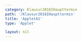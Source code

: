 ```yaml
---
category: Klausur2016IHaupttermin
path: '/Klausur2016IHaupttermin'
title: 'AppletA1'
type: 'Applet'

layout: nil
---
```

<link type="text/css" href="https://cdnjs.cloudflare.com/ajax/libs/jsxgraph/0.99.6/jsxgraph.css"><link rel="stylesheet" type="text/css" href="//cdnjs.cloudflare.com/ajax/libs/jsxgraph/0.99.7/jsxgraph.css" />
<div id="05066aa6-c9fb-4e0e-bddf-02a6e456646e" class="jxgbox" style="width:500px; height:500px">
<script type="text/javascript">
    (function() {
const board = JXG.JSXGraph.initBoard('05066aa6-c9fb-4e0e-bddf-02a6e456646e', {
    							boundingbox: [-10, 10, 10, -10],
                  axis: false
              });
 

 
 
 var C = board.create('point', [0,4], { fixed: true, name: 'C', fontsize: 15 });
 
  var M = board.create('point', [0,-1], { fixed: true, name: 'M', fontsize: 15 });
  
var name = board.create('text', [-2.5, 6.5, '2016 I HT A1'], {fixed: true, fontsize: 20});
  
  /*var A = board.create('point', [  function() { return -5 * Math.tan(phi.Value() * 0.5 * Math.PI/180); },
  -1],
  {name: A, fixed: true, fontsize: 15});*/
  
var fix = board.create('functiongraph', [x => -1], {visible: false})
  
    var B = board.create('glider', [ 2.33,
  -1, fix], {name: 'B', fixed: false, color: 'orange', size: 4});
  
  var A = board.create('point', [  function() { return -1 * B.X(); },
  -1],
  {name: 'A', fixed: true, fontsize: 15});  

  var CM = board.create('segment', [C, M], {name: '5', color:'red'});
  var AM = board.create('segment', [A, M], {color:'green'});
  var BM = board.create('segment', [B, M], {color:'green'});
  var CA = board.create('segment', [C, A],{color:'green'});
  var CB = board.create('segment', [C, B], {color:'green'});
  
var angle = board.create('angle', [A, C, B], {name: '&phi;', radius: 1})

var height = board.create('text', [0.2, 1.3, '5',], {fixed: true, fontsize: 15, color:'red'});


var temp = function() { return B.X() * 5;};

var area = board.create('text',[-2,-2,function(){return "A(" + JXG.toFixed(angle.Value()*180/Math.PI, 2) + "°) = "+JXG.toFixed(temp(), 2) + " cm^2";}], {fixed: true, fontsize: 15});
})()
  </script>
  </div>

